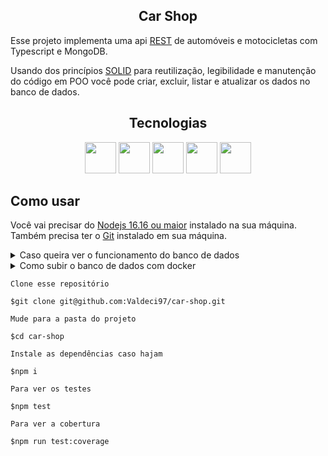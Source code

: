 ## <div align="center">Car Shop</div>

Esse projeto implementa uma api [REST](https://www.redhat.com/pt-br/topics/api/what-is-a-rest-api) de automóveis e motocicletas com Typescript e MongoDB.

Usando dos princípios [SOLID](https://medium.com/desenvolvendo-com-paixao/o-que-%C3%A9-solid-o-guia-completo-para-voc%C3%AA-entender-os-5-princ%C3%ADpios-da-poo-2b937b3fc530) para reutilização, legibilidade e manutenção do código em POO você pode criar, excluir, listar e atualizar os dados no banco de dados.

## <div align="center">Tecnologias</div>

<div align="center">
  <img src="https://cdn.jsdelivr.net/gh/devicons/devicon/icons/typescript/typescript-original.svg" width="50px"  margin-left="5px"/>
  <img src="https://cdn.jsdelivr.net/gh/devicons/devicon/icons/mongodb/mongodb-original-wordmark.svg" width="50px" margin-left"5px" />
  <img src="https://cdn.jsdelivr.net/gh/devicons/devicon/icons/docker/docker-original-wordmark.svg" width="50px" margin-left="5px" />
  <img src="https://cdn.jsdelivr.net/gh/devicons/devicon/icons/mocha/mocha-plain.svg" width="50px" margin-left="5px" />
  <img src="https://cdn.jsdelivr.net/gh/devicons/devicon/icons/express/express-original-wordmark.svg" width="50px" margin-left="5px" />
</div>

## Como usar

Você vai precisar do [Nodejs 16.16 ou maior](https://nodejs.org/en/) instalado na sua máquina.
Também precisa ter o [Git](https://git-scm.com/downloads) instalado em sua máquina.

<details>
  <summary>Caso queira ver o funcionamento do banco de dados</summary>
  
  - Você precisará do [MongoDB 4.4.15 ou maior](https://www.mongodb.com/try/download/community) e sugiro usar uma interface gráfica para acompanhar as mudanças das aplicação [MongoDB compass](https://www.mongodb.com/try/download/compass);
  - Ou ainda do [Docker](https://docs.docker.com/engine/install/) e [docker compose 1.29 ou maior](https://docs.docker.com/compose/install/).
  - Também vai precisar de uma aplicação que gerencie requisições HTTP sugiro [Insonmia](https://insomnia.rest/download) ou [Postman](https://www.postman.com/downloads/);
</details>

<details>
  <summary>Como subir o banco de dados com docker</summary>

  - Baixe a imagem do mongo:
  ```
  $docker pull mongo
  ```
  
  - Suba o container mongo:
  ```
  $docker run --name <nome-do-container> -p 27017:27017 -d mongo
  ```
  PS: substitua nome-do-container por qual nome você preferir
  
  - Veja se o container está rodando:
  ```
  $docker ps
  ```
  
  - Ao finalizar derrube o conatiner:
  ```
  $docker stop <nome-do-conatiner>
  ```
</details>

```
Clone esse repositório

$git clone git@github.com:Valdeci97/car-shop.git

Mude para a pasta do projeto

$cd car-shop

Instale as dependências caso hajam

$npm i

Para ver os testes

$npm test
  
Para ver a cobertura

$npm run test:coverage
```
